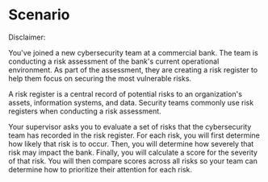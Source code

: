 # Scenario

Disclaimer:

You've joined a new cybersecurity team at a commercial bank. The team is conducting a risk assessment of the bank's current operational environment. 
As part of the assessment, they are creating a risk register to help them focus on securing the most vulnerable risks.

A risk register is a central record of potential risks to an organization's assets, information systems, and data. 
Security teams commonly use risk registers when conducting a risk assessment.

Your supervisor asks you to evaluate a set of risks that the cybersecurity team has recorded in the risk register. 
For each risk, you will first determine how likely that risk is to occur. Then, you will determine how severely that risk may impact the bank. 
Finally, you will calculate a score for the severity of that risk. 
You will then compare scores across all risks so your team can determine how to prioritize their attention for each risk.
